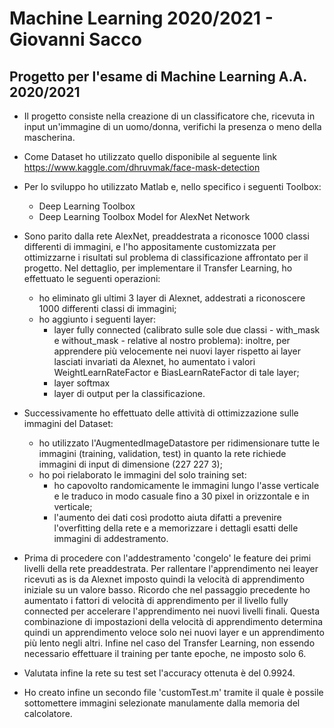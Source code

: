# Machine Learning 2020/2021 - Giovanni Sacco

## Progetto per l'esame di Machine Learning A.A. 2020/2021

- Il progetto consiste nella creazione di un classificatore che, ricevuta in input un'immagine di un uomo/donna, verifichi la presenza o meno della mascherina.
- Come Dataset ho utilizzato quello disponibile al seguente link https://www.kaggle.com/dhruvmak/face-mask-detection 
- Per lo sviluppo ho utilizzato Matlab e, nello specifico i seguenti Toolbox:
	- Deep Learning Toolbox
	- Deep Learning Toolbox Model for AlexNet Network
- Sono parito dalla rete AlexNet, preaddestrata a riconosce 1000 classi differenti di immagini, e l'ho appositamente customizzata per ottimizzarne i risultati sul problema di classificazione affrontato per il progetto. Nel dettaglio, per implementare il Transfer Learning, ho effettuato le seguenti operazioni:
	- ho eliminato gli ultimi 3 layer di Alexnet, addestrati a riconoscere 1000 differenti classi di immagini;
	- ho aggiunto i seguenti layer:
		- layer fully connected (calibrato sulle sole due classi - with_mask e without_mask - relative al nostro problema): inoltre, per apprendere più velocemente nei nuovi layer rispetto ai layer lasciati invariati da Alexnet, ho aumentato i valori WeightLearnRateFactor e BiasLearnRateFactor di tale layer;
		- layer softmax
		- layer di output per la classificazione.
- Successivamente ho effettuato delle attività di ottimizzazione sulle immagini del Dataset:
	- ho utilizzato l'AugmentedImageDatastore per ridimensionare tutte le immagini (training, validation, test) in quanto la rete richiede immagini di input di dimensione (227 227 3);
	- ho poi rielaborato le immagini del solo training set:
		- ho capovolto randomicamente le immagini lungo l'asse verticale e le traduco in modo casuale fino a 30 pixel in orizzontale e in verticale;
		- l'aumento dei dati così prodotto aiuta difatti a prevenire l'overfitting della rete e a memorizzare i dettagli esatti delle immagini di addestramento.
- Prima di procedere con l'addestramento 'congelo' le feature dei primi livelli della rete preaddestrata. Per rallentare l'apprendimento nei leayer ricevuti as is da Alexnet imposto quindi la velocità di apprendimento iniziale su un valore basso. Ricordo che nel passaggio precedente ho aumentato i fattori di velocità di apprendimento per il livello fully connected per accelerare l'apprendimento nei nuovi livelli finali. Questa combinazione di impostazioni della velocità di apprendimento determina quindi un apprendimento veloce solo nei nuovi layer e un apprendimento più lento negli altri. Infine nel caso del Transfer Learning, non essendo necessario effettuare il training per tante epoche, ne imposto solo 6.

- Valutata infine la rete su test set l'accuracy ottenuta è del 0.9924.

- Ho creato infine un secondo file 'customTest.m' tramite il quale è possile sottomettere immagini selezionate manulamente dalla memoria del calcolatore.
